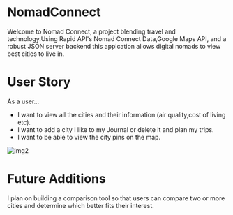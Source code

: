 # NomadConnect

Welcome to Nomad Connect, a project blending travel and technology.Using Rapid API's Nomad Connect Data,Google Maps API, and a robust JSON server backend this applcation allows digital nomads to view best cities to live in.

# User Story

As a user...

- I want to view all the cities and their information (air quality,cost of living etc).
- I want to add a city I like to my Journal or delete it and plan my trips.
- I want to be able to view the city pins on the map.

![img2](src/mediaa/media.png)

# Future Additions

I plan on building a comparison tool so that users can compare two or more cities and determine which  better fits their interest.
